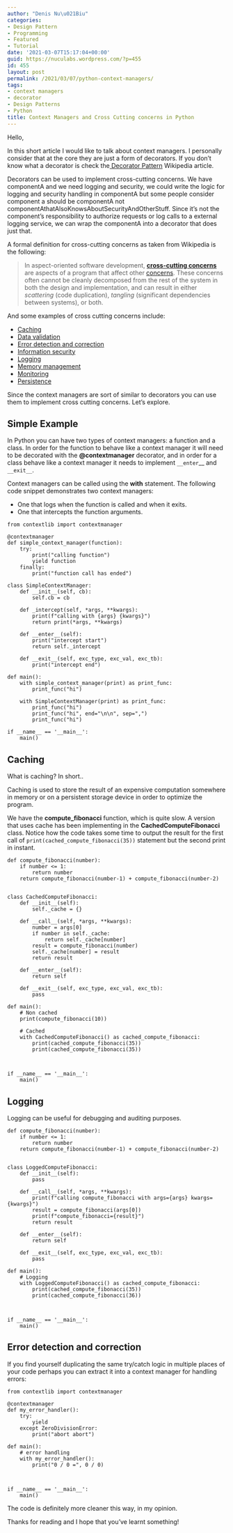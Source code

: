 ```yaml
---
author: "Denis Nu\u021Biu"
categories:
- Design Pattern
- Programming
- Featured
- Tutorial
date: '2021-03-07T15:17:04+00:00'
guid: https://nuculabs.wordpress.com/?p=455
id: 455
layout: post
permalink: /2021/03/07/python-context-managers/
tags:
- context managers
- decorator
- Design Patterns
- Python
title: Context Managers and Cross Cutting concerns in Python
---
```

Hello,


In this short article I would like to talk about context managers. I personally consider that at the core they are just a form of decorators. If you don’t know what a decorator is check the[ Decorator Pattern](https://en.wikipedia.org/wiki/Decorator_pattern) Wikipedia article.


Decorators can be used to implement cross-cutting concerns. We have componentA and we need logging and security, we could write the logic for logging and security handling in componentA but some people consider component a should be componentA not componentAthatAlsoKnowsAboutSecurityAndOtherStuff. Since it’s not the component’s responsibility to authorize requests or log calls to a external logging service, we can wrap the componentA into a decorator that does just that.


A formal definition for cross-cutting concerns as taken from Wikipedia is the following:


> In aspect-oriented software development, **[cross-cutting concerns](https://en.wikipedia.org/wiki/Cross-cutting_concern)** are aspects of a program that affect other [concerns](https://en.wikipedia.org/wiki/Concern_(computer_science)). These concerns often cannot be cleanly decomposed from the rest of the system in both the design and implementation, and can result in either *scattering* (code duplication), *tangling* (significant dependencies between systems), or both.


And some examples of cross cutting concerns include:


- [Caching](https://en.wikipedia.org/wiki/Cache_(computing))
- [Data validation](https://en.wikipedia.org/wiki/Data_validation)
- [Error detection and correction](https://en.wikipedia.org/wiki/Error_detection_and_correction)
- [Information security](https://en.wikipedia.org/wiki/Information_security)
- [Logging](https://en.wikipedia.org/wiki/Log_file)
- [Memory management](https://en.wikipedia.org/wiki/Memory_management)
- [Monitoring](https://en.wikipedia.org/wiki/Observer_pattern)
- [Persistence](https://en.wikipedia.org/wiki/Persistence_(computer_science))


Since the context managers are sort of similar to decorators you can use them to implement cross cutting concerns. Let’s explore.


## Simple Example


In Python you can have two types of context managers: a function and a class. In order for the function to behave like a context manager it will need to be decorated with the **@contextmanager** decorator, and in order for a class behave like a context manager it needs to implement `__enter`\_\_ and `__exit__`.


Context managers can be called using the **with** statement. The following code snippet demonstrates two context managers:


- One that logs when the function is called and when it exits.
- One that intercepts the function arguments.


```
from contextlib import contextmanager

@contextmanager
def simple_context_manager(function):
    try:
        print("calling function")
        yield function
    finally:
        print("function call has ended")

class SimpleContextManager:
    def __init__(self, cb):
        self.cb = cb

    def _intercept(self, *args, **kwargs):
        print(f"calling with {args} {kwargs}")
        return print(*args, **kwargs)

    def __enter__(self):
        print("intercept start")
        return self._intercept

    def __exit__(self, exc_type, exc_val, exc_tb):
        print("intercept end")

def main():
    with simple_context_manager(print) as print_func:
        print_func("hi")

    with SimpleContextManager(print) as print_func:
        print_func("hi")
        print_func("hi", end="\n\n", sep=",")
        print_func("hi")

if __name__ == '__main__':
    main()
```


## Caching


What is caching? In short..


Caching is used to store the result of an expensive computation somewhere in memory or on a persistent storage device in order to optimize the program.


We have the **compute\_fibonacci** function, which is quite slow. A version that uses cache has been implementing in the **CachedComputeFibonacci** class. Notice how the code takes some time to output the result for the first call of `print(cached_compute_fibonacci(35))` statement but the second print in instant.


```
def compute_fibonacci(number):
    if number <= 1:
        return number
    return compute_fibonacci(number-1) + compute_fibonacci(number-2)


class CachedComputeFibonacci:
    def __init__(self):
        self._cache = {}

    def __call__(self, *args, **kwargs):
        number = args[0]
        if number in self._cache:
            return self._cache[number]
        result = compute_fibonacci(number)
        self._cache[number] = result
        return result

    def __enter__(self):
        return self

    def __exit__(self, exc_type, exc_val, exc_tb):
        pass

def main():
    # Non cached
    print(compute_fibonacci(10))

    # Cached
    with CachedComputeFibonacci() as cached_compute_fibonacci:
        print(cached_compute_fibonacci(35))
        print(cached_compute_fibonacci(35))



if __name__ == '__main__':
    main()
```


## Logging


Logging can be useful for debugging and auditing purposes.


```
def compute_fibonacci(number):
    if number <= 1:
        return number
    return compute_fibonacci(number-1) + compute_fibonacci(number-2)


class LoggedComputeFibonacci:
    def __init__(self):
        pass

    def __call__(self, *args, **kwargs):
        print(f"calling compute_fibonacci with args={args} kwargs={kwargs}")
        result = compute_fibonacci(args[0])
        print(f"compute_fibonacci={result}")
        return result

    def __enter__(self):
        return self

    def __exit__(self, exc_type, exc_val, exc_tb):
        pass

def main():
    # Logging
    with LoggedComputeFibonacci() as cached_compute_fibonacci:
        print(cached_compute_fibonacci(35))
        print(cached_compute_fibonacci(36))



if __name__ == '__main__':
    main()
```


## Error detection and correction


If you find yourself duplicating the same try/catch logic in multiple places of your code perhaps you can extract it into a context manager for handling errors:


```
from contextlib import contextmanager

@contextmanager
def my_error_handler():
    try:
        yield
    except ZeroDivisionError:
        print("abort abort")

def main():
    # error handling
    with my_error_handler():
        print("0 / 0 =", 0 / 0)



if __name__ == '__main__':
    main()
```


The code is definitely more cleaner this way, in my opinion.


Thanks for reading and I hope that you’ve learnt something!
